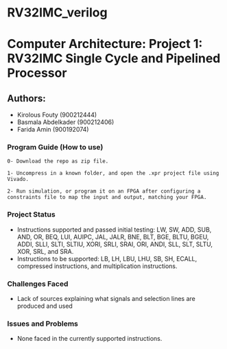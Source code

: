# RV32IMC_verilog
# Computer Architecture: Project 1: RV32IMC Single Cycle and Pipelined Processor

## Authors:
- Kirolous Fouty (900212444)
- Basmala Abdelkader (900212406)
- Farida Amin (900192074)

### Program Guide (How to use)
```
0- Download the repo as zip file.

1- Uncompress in a known folder, and open the .xpr project file using Vivado.

2- Run simulation, or program it on an FPGA after configuring a constraints file to map the input and output, matching your FPGA.
```

### Project Status
- Instructions supported and passed initial testing: LW, SW, ADD, SUB, AND, OR, BEQ, LUI, AUIPC, JAL, JALR, BNE, BLT, BGE, BLTU, BGEU, ADDI, SLLI, SLTI, SLTIU, XORI, SRLI, SRAI, ORI, ANDI, SLL, SLT, SLTU, XOR, SRL, and SRA.
- Instructions to be supported: LB, LH, LBU, LHU, SB, SH, ECALL, compressed instructions, and multiplication instructions.


### Challenges Faced
- Lack of sources explaining what signals and selection lines are produced and used

### Issues and Problems
- None faced in the currently supported instructions.

